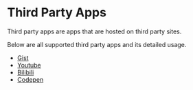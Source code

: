 # Third Party Apps

Third party apps are apps that are hosted on third party sites.

Below are all supported third party apps and its detailed usage.

- [Gist](gist.md)
- [Youtube](youtube.md)
- [Bilibili](bilibili.md)
- [Codepen](codepen.md)
